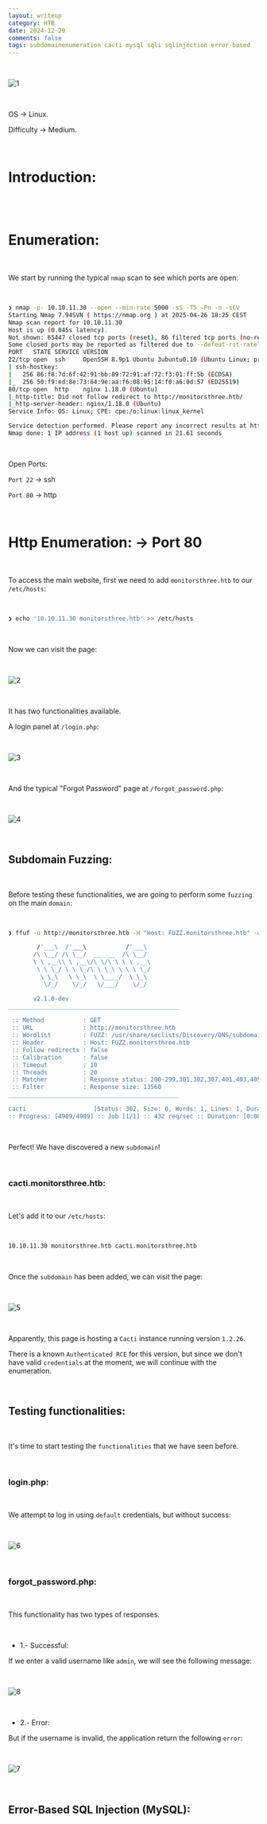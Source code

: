 ```yaml
---
layout: writeup
category: HTB
date: 2024-12-29
comments: false
tags: subdomainenumeration cacti mysql sqli sqlinjection error-based
---
```


<br />

![1](../../../assets/images/MonitorsThree/1.png)

<br />

OS -> Linux.

Difficulty -> Medium.

<br />

# Introduction:

<br />



<br />

# Enumeration:

<br />

We start by running the typical `nmap` scan to see which ports are open:

<br />

```bash
❯ nmap -p- 10.10.11.30 --open --min-rate 5000 -sS -T5 -Pn -n -sCV
Starting Nmap 7.94SVN ( https://nmap.org ) at 2025-04-26 18:25 CEST
Nmap scan report for 10.10.11.30
Host is up (0.045s latency).
Not shown: 65447 closed tcp ports (reset), 86 filtered tcp ports (no-response)
Some closed ports may be reported as filtered due to --defeat-rst-ratelimit
PORT   STATE SERVICE VERSION
22/tcp open  ssh     OpenSSH 8.9p1 Ubuntu 3ubuntu0.10 (Ubuntu Linux; protocol 2.0)
| ssh-hostkey: 
|   256 86:f8:7d:6f:42:91:bb:89:72:91:af:72:f3:01:ff:5b (ECDSA)
|_  256 50:f9:ed:8e:73:64:9e:aa:f6:08:95:14:f0:a6:0d:57 (ED25519)
80/tcp open  http    nginx 1.18.0 (Ubuntu)
|_http-title: Did not follow redirect to http://monitorsthree.htb/
|_http-server-header: nginx/1.18.0 (Ubuntu)
Service Info: OS: Linux; CPE: cpe:/o:linux:linux_kernel

Service detection performed. Please report any incorrect results at https://nmap.org/submit/ .
Nmap done: 1 IP address (1 host up) scanned in 21.61 seconds
```

<br />

Open Ports:

`Port 22` -> ssh 

`Port 80` -> http

<br />

# Http Enumeration: -> Port 80

<br />

To access the main website, first we need to add `monitorsthree.htb` to our `/etc/hosts`:

<br />

```bash
❯ echo '10.10.11.30 monitorsthree.htb' >> /etc/hosts
```

<br />

Now we can visit the page:

<br />

![2](../../../assets/images/MonitorsThree/2.png)

<br />

It has two functionalities available.

A login panel at `/login.php`:

<br />

![3](../../../assets/images/MonitorsThree/3.png)

<br />

And the typical "Forgot Password" page at `/forgot_password.php`:

<br />

![4](../../../assets/images/MonitorsThree/4.png)

<br />

## Subdomain Fuzzing:

<br />

Before testing these functionalities, we are going to perform some `fuzzing` on the main `domain`:

<br />

```bash
❯ ffuf -u http://monitorsthree.htb -H "Host: FUZZ.monitorsthree.htb" -w /usr/share/seclists/Discovery/DNS/subdomains-top1million-5000.txt -c -t 20 -fs 13560

        /'___\  /'___\           /'___\       
       /\ \__/ /\ \__/  __  __  /\ \__/       
       \ \ ,__\\ \ ,__\/\ \/\ \ \ \ ,__\      
        \ \ \_/ \ \ \_/\ \ \_\ \ \ \ \_/      
         \ \_\   \ \_\  \ \____/  \ \_\       
          \/_/    \/_/   \/___/    \/_/       

       v2.1.0-dev
________________________________________________

 :: Method           : GET
 :: URL              : http://monitorsthree.htb
 :: Wordlist         : FUZZ: /usr/share/seclists/Discovery/DNS/subdomains-top1million-5000.txt
 :: Header           : Host: FUZZ.monitorsthree.htb
 :: Follow redirects : false
 :: Calibration      : false
 :: Timeout          : 10
 :: Threads          : 20
 :: Matcher          : Response status: 200-299,301,302,307,401,403,405,500
 :: Filter           : Response size: 13560
________________________________________________

cacti                   [Status: 302, Size: 0, Words: 1, Lines: 1, Duration: 44ms]
:: Progress: [4989/4989] :: Job [1/1] :: 432 req/sec :: Duration: [0:00:12] :: Errors: 0 ::
```

<br />

Perfect! We have discovered a new `subdomain`!

<br />

### cacti.monitorsthree.htb:

<br />

Let's add it to our `/etc/hosts`:

<br />

```bash
10.10.11.30 monitorsthree.htb cacti.monitorsthree.htb
```

<br />

Once the `subdomain` has been added, we can visit the page:

<br />

![5](../../../assets/images/MonitorsThree/5.png)

<br />

Apparently, this page is hosting a `Cacti` instance running version `1.2.26`.

There is a known `Authenticated RCE` for this version, but since we don't have valid `credentials` at the moment, we will continue with the enumeration.

<br />

## Testing functionalities:

<br />

It's time to start testing the `functionalities` that we have seen before.

<br />

### login.php:

<br />

We attempt to log in using `default` credentials, but without success:

<br />

![6](../../../assets/images/MonitorsThree/6.png)

<br />

### forgot_password.php:

<br />

This functionality has two types of responses.

<br />

- 1.- Successful:

If we enter a valid username like `admin`, we will see the following message:

<br />

![8](../../../assets/images/MonitorsThree/8.png)

<br />

- 2.- Error:

But if the username is invalid, the application return the following `error`:

<br />

![7](../../../assets/images/MonitorsThree/7.png)

<br />

## Error-Based SQL Injection (MySQL):

<br />
